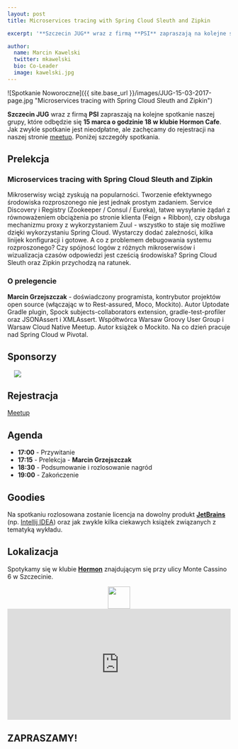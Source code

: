 ```yaml
---
layout: post
title: Microservices tracing with Spring Cloud Sleuth and Zipkin

excerpt: '**Szczecin JUG** wraz z firmą **PSI** zapraszają na kolejne spotkanie które odbędzie się **15 marca o godzinie 18 w klubie Hormon Cafe**. Na spotkaniu **Marcin Grzejszczak** wygłosi prelekcję na temat: **"Microservices tracing with Spring Cloud Sleuth and Zipkin"**'

author:
  name: Marcin Kawelski
  twitter: mkawelski
  bio: Co-Leader
  image: kawelski.jpg
---
```


![Spotkanie Noworoczne]({{ site.base_url }}/images/JUG-15-03-2017-page.jpg "Microservices tracing with Spring Cloud Sleuth and Zipkin")

**Szczecin JUG** wraz z firmą **PSI** zapraszają na kolejne spotkanie naszej grupy, które odbędzie się **15 marca o godzinie 18 w klubie Hormon Cafe**. Jak zwykle spotkanie jest nieodpłatne, ale zachęcamy do rejestracji na naszej stronie [meetup](https://www.meetup.com/Szczecin-Java-Users-Group/).
Poniżej szczegóły spotkania.

## Prelekcja

### Microservices tracing with Spring Cloud Sleuth and Zipkin

Mikroserwisy wciąż zyskują na popularności. Tworzenie efektywnego środowiska rozproszonego nie jest jednak prostym zadaniem. Service Discovery i Registry (Zookeeper / Consul / Eureka), łatwe wysyłanie żądań z równoważeniem obciążenia po stronie klienta (Feign + Ribbon), czy obsługa mechanizmu proxy z wykorzystaniem Zuul - wszystko to staje się możliwe dzięki wykorzystaniu Spring Cloud. Wystarczy dodać zależności, kilka linijek konfiguracji i gotowe. A co z problemem debugowania systemu rozproszonego? Czy spójnosć logów z różnych mikroserwisów i wizualizacja czasów odpowiedzi jest cześcią środowiska? Spring Cloud Sleuth oraz Zipkin przychodzą na ratunek.

### O prelegencie

**Marcin Grzejszczak** - doświadczony programista, kontrybutor projektów open source (włączając w to Rest-assured, Moco, Mockito). Autor Uptodate Gradle plugin, Spock subjects-collaborators extension, gradle-test-profiler oraz JSONAssert i XMLAssert. Współtwórca Warsaw Groovy User Group i Warsaw Cloud Native Meetup. Autor książek o Mockito. Na co dzień pracuje nad Spring Cloud w Pivotal.

## Sponsorzy

<a style="margin-left:15px;" href="http://www.psi.pl/pl/home/"><img style="max-width: 300px" src="{{ site.base_url }}/images/sponsors/logo_psi.png"></a>

## Rejestracja

[Meetup](https://www.meetup.com/Szczecin-Java-Users-Group/)

## Agenda

- **17:00** - Przywitanie
- **17:15** - Prelekcja - **Marcin Grzejszczak**
- **18:30** - Podsumowanie i rozlosowanie nagród
- **19:00** - Zakończenie

## Goodies

Na spotkaniu rozlosowana zostanie licencja na dowolny produkt **[JetBrains](http://jetbrains.com)** (np. [Intellij IDEA](https://www.jetbrains.com/idea/)) oraz jak zwykle kilka ciekawych książek związanych z tematyką wykładu.

## Lokalizacja
Spotykamy się w klubie **[Hormon](https://www.facebook.com/Hormon1)** znajdującym się przy ulicy Monte Cassino 6 w Szczecinie.

<div style="text-align: center">
	<a href="https://www.facebook.com/Hormon1"><img style="height: 50px" src="{{ site.base_url }}/images/hormon.jpg"></a>
</div>

<iframe src="https://www.google.com/maps/embed?pb=!1m18!1m12!1m3!1d2376.9988362805716!2d14.542357115700955!3d53.43272907593864!2m3!1f0!2f0!3f0!3m2!1i1024!2i768!4f13.1!3m3!1m2!1s0x47aa091589f798ed%3A0x3e9085122cca5d75!2sHormon.+Klub!5e0!3m2!1sen!2sde!4v1445285036786" width="100%" height="250" frameborder="0" style="border:0"></iframe>

## ZAPRASZAMY!



